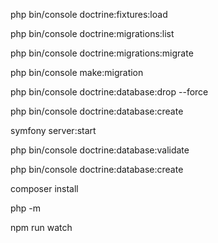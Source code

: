<!-- DB -->

php bin/console doctrine:fixtures:load

php bin/console doctrine:migrations:list

php bin/console doctrine:migrations:migrate

php bin/console make:migration

php bin/console doctrine:database:drop --force

php bin/console doctrine:database:create

<!-- symfony -->

symfony server:start

php bin/console doctrine:database:validate

php bin/console doctrine:database:create

composer install

php -m

<!-- encore / tailwind -->

npm run watch